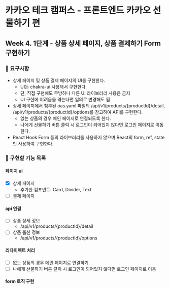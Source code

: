 # 카카오 테크 캠퍼스 - 프론트엔드 카카오 선물하기 편

## Week 4. 1단계 - 상품 상세 페이지, 상품 결제하기 Form 구현하기

### 📝 요구사항

- 상세 페이지 및 상품 결제 페이지의 UI를 구현한다.
  - UI는 chakra-ui 사용해서 구현한다.
  - 단, 직접 구현해도 무방하나 다른 UI 라이브러리 사용은 금지
  - UI 구현에 어려움을 겪는다면 임의로 변경해도 됨
- 상세 페이지에서 첨부된 oas.yaml 파일의 /api/v1/products/{productId}/detail, /api/v1/products/{productId}/options를 참고하여 API를 구현한다.
  - 없는 상품의 경우 메인 페이지로 연결되도록 한다.
  - 나에게 선물하기 버튼 클릭 시 로그인이 되어있지 않다면 로그인 페이지로 이동한다.
- React Hook Form 등의 라이브러리를 사용하지 않으며 React의 form, ref, state만 사용하여 구현한다.

### 🚀 구현할 기능 목록

#### 페이지 ui

- [x] 상세 페이지
  - 추가한 컴포넌트: Card, Divider, Text
- [ ] 결제 페이지

#### api 연결

- [ ] 상품 상세 정보
  - /api/v1/products/{productId}/detail
- [ ] 상품 옵션 정보
  - /api/v1/products/{productId}/options

#### 리다이렉트 처리

- [ ] 없는 상품의 경우 메인 페이지로 연결하기
- [ ] 나에게 선물하기 버튼 클릭 시 로그인이 되어있지 않다면 로그인 페이지로 이동

#### form 로직 구현
